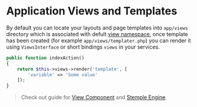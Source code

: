 # Application Views and Templates
By default you can locate your layouts and page templates into `app/views` directory which is associated
with defult [view namespace](/components/views.md), once template has been created (for example `app/views/templater.php`) 
you can render it using `ViewsInterface` or short bindings `views` in your services.

```php
public function indexAction()
{
    return $this->views->render('template', [
        'variable' => 'Some value'
    ]);
}
```

> Check out guide for [View Component](/components/views.md) and [Stemple Engine](/stemplers/basics.md).
